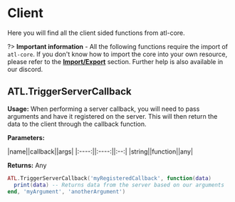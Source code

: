 # Client
Here you will find all the client sided functions from atl-core.

?> **Important information** - All the following functions require the import of `atl-core`.  If you don't know how to import the core into your own resource, please refer to the [**Import/Export**](../import?id=importing-atlas) section. Further help is also available in our discord.

## ATL.TriggerServerCallback
**Usage:** When performing a server callback, you will need to pass arguments and have it registered on the server. This will then return the data to the client through the callback function.

**Parameters:**

|name||callback||args|
|:----:||:----:||:--:|
|string||function||any|

**Returns:** Any

```lua
ATL.TriggerServerCallback('myRegisteredCallback', function(data)
  print(data) -- Returns data from the server based on our arguments
end, 'myArgument', 'anotherArgument')
```